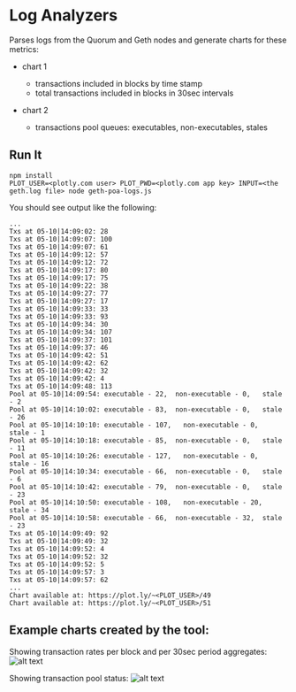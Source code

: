 # Log Analyzers

Parses logs from the Quorum and Geth nodes and generate charts for these metrics:
* chart 1
  * transactions included in blocks by time stamp
  * total transactions included in blocks in 30sec intervals

* chart 2
  * transactions pool queues: executables, non-executables, stales

## Run It

```
npm install
PLOT_USER=<plotly.com user> PLOT_PWD=<plotly.com app key> INPUT=<the geth.log file> node geth-poa-logs.js
```

You should see output like the following:
```
...
Txs at 05-10|14:09:02: 28
Txs at 05-10|14:09:07: 100
Txs at 05-10|14:09:07: 61
Txs at 05-10|14:09:12: 57
Txs at 05-10|14:09:12: 72
Txs at 05-10|14:09:17: 80
Txs at 05-10|14:09:17: 75
Txs at 05-10|14:09:22: 38
Txs at 05-10|14:09:27: 77
Txs at 05-10|14:09:27: 17
Txs at 05-10|14:09:33: 33
Txs at 05-10|14:09:33: 93
Txs at 05-10|14:09:34: 30
Txs at 05-10|14:09:34: 107
Txs at 05-10|14:09:37: 101
Txs at 05-10|14:09:37: 46
Txs at 05-10|14:09:42: 51
Txs at 05-10|14:09:42: 62
Txs at 05-10|14:09:42: 32
Txs at 05-10|14:09:42: 4
Txs at 05-10|14:09:48: 113
Pool at 05-10|14:09:54: executable - 22,  non-executable - 0,   stale - 2
Pool at 05-10|14:10:02: executable - 83,  non-executable - 0,   stale - 26
Pool at 05-10|14:10:10: executable - 107,   non-executable - 0,   stale - 1
Pool at 05-10|14:10:18: executable - 85,  non-executable - 0,   stale - 11
Pool at 05-10|14:10:26: executable - 127,   non-executable - 0,   stale - 16
Pool at 05-10|14:10:34: executable - 66,  non-executable - 0,   stale - 6
Pool at 05-10|14:10:42: executable - 79,  non-executable - 0,   stale - 23
Pool at 05-10|14:10:50: executable - 108,   non-executable - 20,  stale - 34
Pool at 05-10|14:10:58: executable - 66,  non-executable - 32,  stale - 23
Txs at 05-10|14:09:49: 92
Txs at 05-10|14:09:49: 32
Txs at 05-10|14:09:52: 4
Txs at 05-10|14:09:52: 32
Txs at 05-10|14:09:52: 5
Txs at 05-10|14:09:57: 3
Txs at 05-10|14:09:57: 62
...
Chart available at: https://plot.ly/~<PLOT_USER>/49
Chart available at: https://plot.ly/~<PLOT_USER>/51
```

## Example charts created by the tool:

Showing transaction rates per block and per 30sec period aggregates:
![alt text](https://raw.githubusercontent.com/kaleido-io/kaleido-samples/master/images/tx-rate.jpg)

Showing transaction pool status:
![alt text](https://raw.githubusercontent.com/kaleido-io/kaleido-samples/master/images/txpool.jpg)

